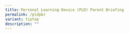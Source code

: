 ```yaml
---
title: Personal Learning Device (PLD) Parent Briefing
permalink: /pldpb/
variant: tiptap
description: ""
---
```

